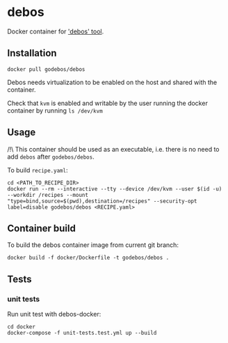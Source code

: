 # debos

Docker container for ['debos' tool](https://github.com/lynxis/debos).

## Installation
```
docker pull godebos/debos
```

Debos needs virtualization to be enabled on the host and shared with the container.

Check that `kvm` is enabled and writable by the user running the docker container by running ```ls /dev/kvm```

## Usage
/!\ This container should be used as an executable, i.e. there is no need to add `debos` after `godebos/debos`.

To build `recipe.yaml`:
```
cd <PATH_TO_RECIPE_DIR>
docker run --rm --interactive --tty --device /dev/kvm --user $(id -u) --workdir /recipes --mount "type=bind,source=$(pwd),destination=/recipes" --security-opt label=disable godebos/debos <RECIPE.yaml>
```

## Container build
To build the debos container image from current git branch:
```
docker build -f docker/Dockerfile -t godebos/debos .
```

## Tests

### unit tests
Run unit test with debos-docker:
```
cd docker
docker-compose -f unit-tests.test.yml up --build
```
